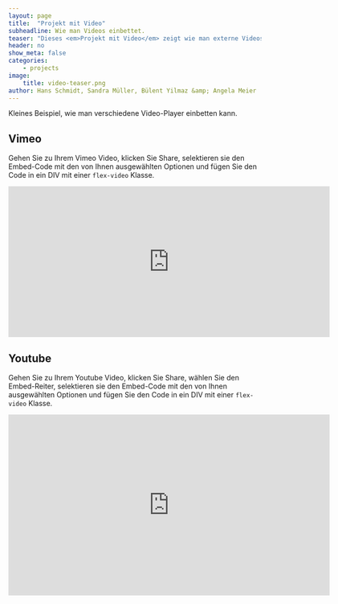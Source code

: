 ```yaml
---
layout: page 
title:  "Projekt mit Video"
subheadline: Wie man Videos einbettet.
teaser: "Dieses <em>Projekt mit Video</em> zeigt wie man externe Videos einbettet."
header: no
show_meta: false
categories:
    - projects
image:
    title: video-teaser.png
author: Hans Schmidt, Sandra Müller, Bülent Yilmaz &amp; Angela Meier
---
```


Kleines Beispiel, wie man verschiedene Video-Player einbetten kann.


## Vimeo
Gehen Sie zu Ihrem Vimeo Video, klicken Sie Share, selektieren sie den Embed-Code mit den von Ihnen ausgewählten Optionen und fügen Sie den Code in ein DIV mit einer `flex-video` Klasse.

<div class="flex-video">
<iframe src="https://player.vimeo.com/video/173787508" width="640" height="300" frameborder="0" webkitallowfullscreen mozallowfullscreen allowfullscreen></iframe>
</div>


## Youtube
Gehen Sie zu Ihrem Youtube Video, klicken Sie Share, wählen Sie den Embed-Reiter, selektieren sie den Embed-Code mit den von Ihnen ausgewählten Optionen und fügen Sie den Code in ein DIV mit einer `flex-video` Klasse.

<div class="flex-video">
<iframe width="640" height="360" src="https://www.youtube.com/embed/jjA98jhz1KY?rel=0" frameborder="0" allowfullscreen></iframe>
</div>
